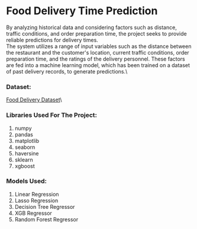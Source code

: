 # Food Delivery Time Prediction
By analyzing historical data and considering factors such as distance, traffic conditions, and order preparation time, the project seeks to provide reliable predictions for delivery times.\
The system utilizes a range of input variables such as the distance between the restaurant and the customer's location, current traffic conditions, order preparation time, and the ratings of the delivery personnel. These factors are fed into a machine learning model, which has been trained on a dataset of past delivery records, to generate predictions.\

### Dataset:
[Food Delivery Dataset](https://www.kaggle.com/datasets/gauravmalik26/food-delivery-dataset)\

### Libraries Used For The Project:
1. numpy
2. pandas
3. matplotlib
4. seaborn
5. haversine
6. sklearn
7. xgboost

### Models Used:
1. Linear Regression
2. Lasso Regression
3. Decision Tree Regressor
4. XGB Regressor
5. Random Forest Regressor
